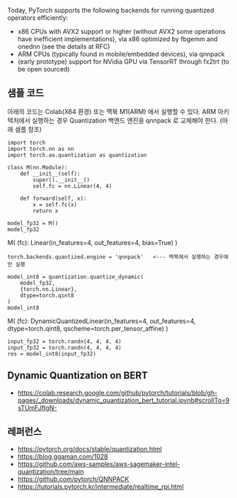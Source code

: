 
Today, PyTorch supports the following backends for running quantized operators efficiently:
* x86 CPUs with AVX2 support or higher (without AVX2 some operations have inefficient implementations), via x86 optimized by fbgemm and onednn (see the details at RFC)
* ARM CPUs (typically found in mobile/embedded devices), via qnnpack
* (early prototype) support for NVidia GPU via TensorRT through fx2trt (to be open sourced)

## 샘플 코드 ##
아래의 코드는 Colab(X64 환경) 또는 맥북 M1(ARM) 에서 실행할 수 있다. ARM 아키텍처에서 실행하는 경우 Quantization 백엔드 엔진을 qnnpack 로 교체해야 한다. (아래 샘플 참조)
```
import torch
import torch.nn as nn
import torch.ao.quantization as quantization

class M(nn.Module):
    def __init__(self):
        super().__init__()
        self.fc = nn.Linear(4, 4)
    
    def forward(self, x):
        x = self.fc(x)
        return x

model_fp32 = M()
model_fp32
```
M(
  (fc): Linear(in_features=4, out_features=4, bias=True)
)
```
torch.backends.quantized.engine = 'qnnpack'   <--- 맥북에서 실행하는 경우에만 실행

model_int8 = quantization.quantize_dynamic(
    model_fp32, 
    {torch.nn.Linear},
    dtype=torch.qint8
)
model_int8
```
M(
  (fc): DynamicQuantizedLinear(in_features=4, out_features=4, dtype=torch.qint8, qscheme=torch.per_tensor_affine)
)
```
input_fp32 = torch.randn(4, 4, 4, 4)
input_fp32 = torch.randn(4, 4, 4, 4)
res = model_int8(input_fp32)
```

## Dynamic Quantization on BERT ##

* https://colab.research.google.com/github/pytorch/tutorials/blob/gh-pages/_downloads/dynamic_quantization_bert_tutorial.ipynb#scrollTo=9sTUmFJfIgN-


## 레퍼런스 ##

* https://pytorch.org/docs/stable/quantization.html
* https://blog.ggaman.com/1028
* https://github.com/aws-samples/aws-sagemaker-intel-quantization/tree/main
* https://github.com/pytorch/QNNPACK
* https://tutorials.pytorch.kr/intermediate/realtime_rpi.html
